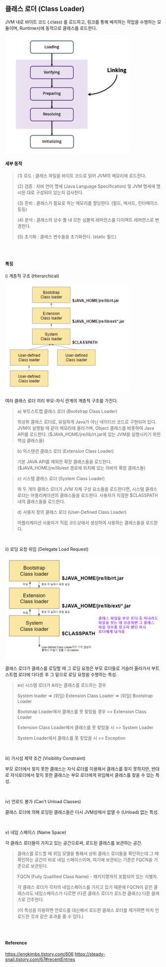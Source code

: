 ## 클래스 로더 (Class Loader)
JVM 내로 바이트 코드 (.class) 를 로드하고, 링크를 통해 배치하는 작업을 수행하는 모듈이며, Runtime시에 동적으로 클래스를 로드한다.

<img src="../img/classloader2.png" width="400">

<br />

#### 세부 동작

> (1) 로드 : 클래스 파일을 바이트 코드로 읽어 JVM의 메모리에 로드한다.  
>
> (2) 검증 : 자바 언어 명세 (Java Language Specification) 및 JVM 명세에 명시된 대로 구성되어 있는지 검사한다.  
>
> (3) 준비 : 클래스가 필요로 하는 메모리를 할당한다. (필드, 메서드, 인터페이스 등등)  
>
> (4) 분석 : 클래스의 상수 풀 내 모든 심볼릭 레퍼런스를 다이렉트 레퍼런스로 변경한다.  
>
> (5) 초기화 : 클래스 변수들을 초기화한다. (static 필드)  

<br />
<br />

#### 특징
i) 계층적 구조 (Hierarchical)

<img src="../img/classloader1.png" width="400">

여러 클래스 로더 끼리 부모-자식 관계의 계층적 구조를 가진다.

> a) 부트스트랩 클래스 로더 (Bootstrap Class Loader)
> 
> 최상위 클래스 로더로, 유일하게 Java가 아닌 네이티브 코드로 구현되어 있다.
> JVM이 실행될 때 같이 메모리에 올라가며, Object 클래스를 비롯하여 Java API를 로드한다. 
> ($JAVA_HOME/jre/lib/rt.jar에 있는 JVM을 실행시키기 위한 핵심 클래스들)

> b) 익스텐션 클래스 로더 (Extension Class Loader)
> 
> 기본 JAVA API를 제외한 확장 클래스들을 로드한다. 
> ($JAVA_HOME/jre/lib/ext 경로에 위치해 있는 자바의 확장 클래스들)

> c) 시스템 클래스 로더 (System Class Loader)
>
> 위 두 개의 클래스 로더가 JVM 자체 구성 요소들을 로드한다면, 시스템 클래스 로더는 어플리케이션의 클래스들을 로드한다.
> 사용자가 지정한 $CLASSPATH 내의 클래스들을 로드한다.

> d) 사용자 정의 클래스 로더 (User-Defined Class Loader)
>
> 어플리케이션 사용자가 직접 코드상에서 생성하여 사용하는 클래스들을 로드한다.

<br />

ii) 로딩 요청 위임 (Delegate Load Request)

<img src="../img/classloader3.png" width="500">

클래스 로더가 클래스를 로딩할 때 그 로딩 요청은 부모 로더들로 거슬러 올라가서 부트스트랩 로더에 다다른 후 그 밑으로 로딩 요청을 수행하는 특성.

> ex) 시스템 로더가 A라는 클래스를 로드하는 경우
>
> System loader => (위임) Extension Class Loader => (위임) Bootstrap Loader 
>
> Bootstrap Loader에서 클래스를 못 찾았을 경우 => Extension Class Loader
>
> Extension Class Loader에서 클래스를 못 찾았을 시 => System Loader
>
> System Loader에서 클래스를 못 찾았을 시 => Exception


<br />

iii) 가시성 제약 조건 (Visibility Constraint)

부모 로더에서 찾지 못한 클래스는 자식 로더를 이용해서 클래스를 찾지 못하지만, 반대로 자식로더에서 찾지 못한 클래스는 부모 로더에게 위임해서 클래스를 찾을 수 있는 특성.

<br />

iv) 언로드 불가 (Can't Unload Classes)

클래스 로더에 의해 로딩된 클래스들은 다시 JVM상에서 없앨 수 (Unload) 없는 특성.

<br />

v) 네임 스페이스 (Name Space)

각 클래스 로더들이 가지고 있는 공간으로써, 로드된 클래스를 보관하는 공간.
 
> 클래스를 로드할 때 위임 모델을 통해서 상위 클래스 로더들을 확인하는데 그 때 확인하는 공간이 바로 네임 스페이스이며, 여기에 보관되는 기준은 FQCN을 기준으로 보관된다.
>
> FQCN (Fully Qualified Class Name) - 패키지명까지 포함되어 있는 식별자.
>
> 각 클래스 로더가 각자의 네임스페이스를 가지고 있기 때문에 FQCN이 같은 클래스라도 네임스페이스가 다르면 (다른 클래스 로더가 로드한 클래스) 다른 클래스로 간주한다.
>
> (이 특성을 이용하면 언로드를 대신해서 로드한 클래스 로더를 제거하면 마치 언로드한 것과 같은 효과를 줄 수 있다.)

<br />
<br />

#### Reference
https://engkimbs.tistory.com/606
https://steady-snail.tistory.com/67#recentEntries